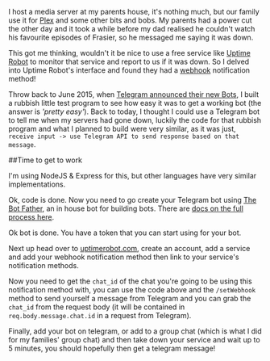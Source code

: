I host a media server at my parents house, it's nothing much, but our family use it for [Plex](http://plex.tv) and some other bits and bobs. My parents had a power cut the other day and it took a while before my dad realised he couldn't watch his favourite episodes of Frasier, so he messaged me saying it was down.

This got me thinking, wouldn't it be nice to use a free service like [Uptime Robot](uptimerobot.com) to monitor that service and report to us if it was down. So I delved into Uptime Robot's interface and found they had a [webhook](https://en.wikipedia.org/wiki/Webhook) notification method!

Throw back to June 2015, when [Telegram announced their new Bots](https://telegram.org/blog/bot-revolution), I built a rubbish little test program to see how easy it was to get a working bot (the answer is *'pretty easy'*). Back to today, I thought I could use a Telegram bot to tell me when my servers had gone down, luckily the code for that rubbish program and what I planned to build were very similar, as it was just, `receive input -> use Telegram API to send response based on that message`.

##Time to get to work

I'm using NodeJS & Express for this, but other languages have very similar implementations.

<script src="https://gist.github.com/robcalcroft/c3c1afbe76038e43f2fd.js"></script>

Ok, code is done. Now you need to go create your Telegram bot using [The Bot Father](https://telegram.me/BotFather), an in house bot for building bots. There are [docs on the full process here](https://core.telegram.org/bots/api).

Ok bot is done. You have a token that you can start using for your bot.

Next up head over to [uptimerobot.com](http://uptimerobot.com), create an account, add a service and add your webhook notification method then link to your service's notification methods.

Now you need to get the `chat_id` of the chat you're going to be using this notification method with, you can use the code above and the `/setWebhook` method to send yourself a message from Telegram and you can grab the `chat_id` from the request body (it will be contained in `req.body.message.chat.id` in a request from Telegram).

Finally, add your bot on telegram, or add to a group chat (which is what I did for my families' group chat) and then take down your service and wait up to 5 minutes, you should hopefully then get a telegram message!
